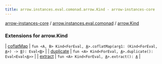 ```yaml
---
title: arrow.instances.eval.comonad.arrow.Kind - arrow-instances-core
---
```


[arrow-instances-core](../../index.html) / [arrow.instances.eval.comonad](../index.html) / [arrow.Kind](./index.html)

### Extensions for arrow.Kind

| [coflatMap](coflat-map.html) | `fun <A, B> Kind<ForEval, `[`A`](coflat-map.html#A)`>.coflatMap(arg1: (Kind<ForEval, `[`A`](coflat-map.html#A)`>) -> `[`B`](coflat-map.html#B)`): Eval<`[`B`](coflat-map.html#B)`>` |
| [duplicate](duplicate.html) | `fun <A> Kind<ForEval, `[`A`](duplicate.html#A)`>.duplicate(): Eval<Eval<`[`A`](duplicate.html#A)`>>` |
| [extract](extract.html) | `fun <A> Kind<ForEval, `[`A`](extract.html#A)`>.extract(): `[`A`](extract.html#A) |

